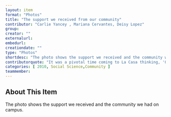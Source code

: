 ```yaml
---
layout: item
format: "Photos"
title: "The support we received from our community"
contributor: "Carlie Yancey , Mariana Cervantes, Deisy Lopez"
group: 
creator: ""
externalurl: 
embedurl: 
creationdate: ""
type: "Photos"
shortdesc: "The photo shows the support we received and the community we had on campus."
contributorquote: "It was a pivotal time coming to La Casa thinking, 'OK, one day I like I think I want to do Greek Life' and meeting five other just phenomenal women that have been so supportive and changed the trajectory of how I felt. I didn't really fit into the IU campus being so huge and finally finding your home away from home, that story, but also giving back to the community and supporting other women in the campus so they felt there was a safe place for them to come together and empower one another."
categories: [ 2010, Social Science,Community ]
teammember: 
---
```


## About This Item

The photo shows the support we received and the community we had on campus.

